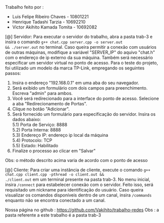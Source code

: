 Trabalho feito por :
 - Luis Felipe Ribeiro Chaves   - 10801221
 - Henrique Tadashi Tarzia      - 10692210
 - Victor Akihito Kamada Tomita - 10692082 

[@] Servidor:
Para executar o servidor do trabalho, abra a pasta trab-3 e insira o comando <code>g++ chat.cpp server.cpp -o server.out && ./server.out</code> no terminal.
Caso queira permitir a conexão com usuários de outras máquinas, modifique a variável "SERVER_IP" do aquivo "chat.h" com o endereço de ip externo da sua máquina.
Também será necessário especificar um servidor virtual no ponto de acesso. Para o teste do projeto, foi utilizado um modelo da marca TP-Link, empregando os seguintes passos:

1) Insira o endereço "192.168.0.1" em uma aba do seu navegador.
2) Será exibido um formulário com dois campos para preenchimento. Escreva "admin" para ambos.
3) Você será redirecionado para a interface do ponto de acesso. Selecione a aba "Redirecionamento de Portas".
4) Clique no botão "Adicionar".
5) Será fornecido um formulário para especificação do servidor. Insira os dados abaixo: 
</br>5.1) Porta de Serviço: 8888
</br>5.2) Porta Interna: 8888
</br>5.3) Endereço IP: endereço ip local da máquina
</br>5.4) Protocolo: TCP
</br>5.5) Estado: Habilitado
6) Finalize o processo ao clicar em "Salvar"

Obs: o método descrito acima varia de acordo com o ponto de acesso 

[@] Cliente:
Para criar uma instância de cliente, execute o comando <code>g++ chat.cpp client.cpp -pthread -o client.out && ./client.out</code> em um terminal presente na pasta trab-3.
No menu inicial, insira <code>/connect</code> para estabelecer conexão com o servidor. Feito isso, será requisitado um nickname para identificação do usuário. Caso queira 
visualizar os comandos disponíveis dentro de um canal, insira <code>/commands</code> enquanto não se encontra conectado a um canal. 

Nossa página no github : https://github.com/Vakihito/trabalho-redes 
Obs : a pasta referente a este trabalho é a pasta trab-3
